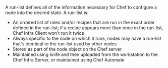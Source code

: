 A run-list defines all of the information necessary for Chef to
configure a node into the desired state. A run-list is:

- An ordered list of roles and/or recipes that are run in the exact
    order defined in the run-list; if a recipe appears more than once in
    the run-list, Chef Infra Client won't run it twice
- Always specific to the node on which it runs; nodes may have a
    run-list that's identical to the run-list used by other nodes
- Stored as part of the node object on the Chef server
- Maintained using knife and then uploaded from the workstation to the
    Chef Infra Server, or maintained using Chef Automate
